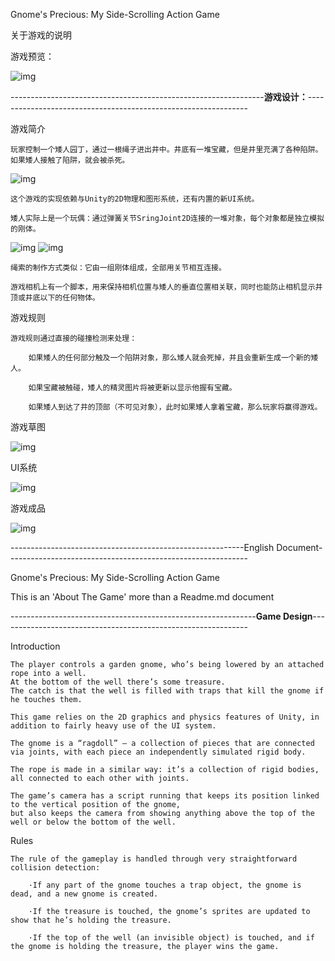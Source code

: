 Gnome's Precious: My Side-Scrolling Action Game

关于游戏的说明

游戏预览：

![img](https://github.com/PowerSpots/Readme/blob/master/My-2D-Side-Scrolling-Action-Game/Preview_Side_Scrolling.gif)


---------------------------------------------------------------<b>游戏设计：</b>---------------------------------------------------------------


游戏简介

    玩家控制一个矮人园丁，通过一根绳子进出井中。井底有一堆宝藏，但是井里充满了各种陷阱。如果矮人接触了陷阱，就会被杀死。

![img](https://github.com/PowerSpots/Readme/blob/master/My-2D-Side-Scrolling-Action-Game/PrototypeFirstVersion.png)

    这个游戏的实现依赖与Unity的2D物理和图形系统，还有内置的新UI系统。

    矮人实际上是一个玩偶：通过弹簧关节SringJoint2D连接的一堆对象，每个对象都是独立模拟的刚体。

![img](https://github.com/PowerSpots/Readme/blob/master/My-2D-Side-Scrolling-Action-Game/ConfigureTheSpringJoint2D-ConnectedAnchorAndTheAnchor.png) ![img](https://github.com/PowerSpots/Readme/blob/master/My-2D-Side-Scrolling-Action-Game/ConfigureTheSpringJoint2D-ConnectTheLegToTheRope.png)

    绳索的制作方式类似：它由一组刚体组成，全部用关节相互连接。

    游戏相机上有一个脚本，用来保持相机位置与矮人的垂直位置相关联，同时也能防止相机显示井顶或井底以下的任何物体。


游戏规则

    游戏规则通过直接的碰撞检测来处理：

        如果矮人的任何部分触及一个陷阱对象，那么矮人就会死掉，并且会重新生成一个新的矮人。

        如果宝藏被触碰，矮人的精灵图片将被更新以显示他握有宝藏。

        如果矮人到达了井的顶部（不可见对象），此时如果矮人拿着宝藏，那么玩家将赢得游戏。


游戏草图

![img](https://github.com/PowerSpots/Readme/blob/master/My-2D-Side-Scrolling-Action-Game/ConceptSketch.bmp)


UI系统

![img](https://github.com/PowerSpots/Readme/blob/master/My-2D-Side-Scrolling-Action-Game/Menu_Side_Scrolling.gif)


游戏成品

![img](https://github.com/PowerSpots/Readme/blob/master/My-2D-Side-Scrolling-Action-Game/TheFinishedProduct.png)



----------------------------------------------------------English Document------------------------------------------------------------



Gnome's Precious: My Side-Scrolling Action Game

This is an 'About The Game' more than a Readme.md document

-------------------------------------------------------------<b>Game Design</b>--------------------------------------------------------------


Introduction    

    The player controls a garden gnome, who’s being lowered by an attached rope into a well. 
    At the bottom of the well there’s some treasure. 
    The catch is that the well is filled with traps that kill the gnome if he touches them.

    This game relies on the 2D graphics and physics features of Unity, in addition to fairly heavy use of the UI system.

    The gnome is a “ragdoll” — a collection of pieces that are connected via joints, with each piece an independently simulated rigid body.

    The rope is made in a similar way: it’s a collection of rigid bodies, all connected to each other with joints.

    The game’s camera has a script running that keeps its position linked to the vertical position of the gnome, 
    but also keeps the camera from showing anything above the top of the well or below the bottom of the well. 


Rules   

    The rule of the gameplay is handled through very straightforward collision detection: 

        ·If any part of the gnome touches a trap object, the gnome is dead, and a new gnome is created.

        ·If the treasure is touched, the gnome’s sprites are updated to show that he’s holding the treasure.

        ·If the top of the well (an invisible object) is touched, and if the gnome is holding the treasure, the player wins the game.







    
